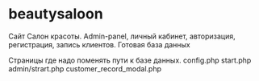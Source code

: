 # beautysaloon
Сайт Салон красоты. Admin-panel, личный кабинет, авторизация, регистрация, запись клиентов. Готовая база данных

Страницы где надо поменять пути к базе данных.
config.php
start.php
admin/strart.php
customer_record_modal.php
